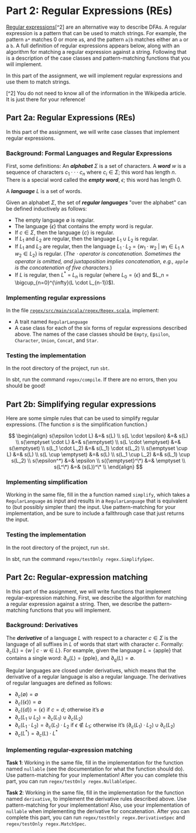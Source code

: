 # Part 2: Regular Expressions (REs)

[Regular expressions](https://en.wikipedia.org/wiki/Regular_expression)[^2] are an
alternative way to describe DFAs. A regular expression is a pattern that can be used to
match strings. For example, the pattern `a*` matches 0 or more `a`s, and the pattern `a|b`
matches either an `a` or a `b`. A full definition of regular expressions appears below,
along with an algorithm for matching a regular expression against a string. Following that
is a description of the case classes and pattern-matching functions that you will
implement.

In this part of the assignment, we will implement regular expressions and use them to
match strings.

[^2] You do not need to know all of the information in the Wikipedia article. It is just
there for your reference!

## Part 2a: Regular Expressions (REs)

In this part of the assignment, we will write case classes that implement regular expressions.

### Background: Formal Languages and Regular Expressions

First, some definitions: An **_alphabet_** $\Sigma$ is a set of characters. A **_word_**
$w$ is a sequence of characters $c_1⋅⋅⋅c_n$ where $c_i \in \Sigma$; this word has length
$n$. There is a special word called the **_empty word_**, $\epsilon$; this word has length
$0$.

A **_language_** $L$ is a set of words.

Given an alphabet $\Sigma$, the set of **_regular languages_** "over the alphabet" can be
defined inductively as follows:

- The empty language $\emptyset$ is regular.
- The language $\{\epsilon\}$ that contains the empty word is regular.
- If $c \in \Sigma$, then the language $\{c\}$ is regular.
- If $L_1$ and $L_2$ are regular, then the language $L_1 \cup L_2$ is regular.
- If $L_1$ and $L_2$ are regular, then the language $L_1 \cdot L_2$ =
  $\{w_1 \cdot w_2\ |\ w_1 \in L_1 \wedge w_2 \in L_2\}$ is regular. (_The $\cdot$ operator
  is concatenation. Sometimes the operator is omitted, and juxtaposition implies
  concatenation, e.g., `apple` is the concatenation of five characters._)
- If $L$ is regular, then $L^*$ = ${L_n}$ is regular (where
  $L_0 = \{\epsilon\}$ and $L_n = \bigcup_{n=0}^{\infty}(L \cdot L_{n-1})$).

### Implementing regular expressions

In the file [`regex/src/main/scala/regex/Regex.scala`](src/main/scala/regex/Regex.scala),
implement:

- A trait named `RegularLanguage`
- A case class for each of the six forms of regular expressions described above. The names
  of the case classes should be `Empty`, `Epsilon`, `Character`, `Union`, `Concat`, and
  `Star`.

### Testing the implementation

In the root directory of the project, run `sbt`.

In sbt, run the command `regex/compile`. If there are no errors, then you should be good!

## Part 2b: Simplifying regular expressions

Here are some simple rules that can be used to simplify regular expressions. (The function
$s$ is the simplification function.)

$$
\begin{align}
s(\epsilon \cdot L) &=& s(L) \\
s(L \cdot \epsilon) &=& s(L) \\
s(\emptyset \cdot L) &=& s(\emptyset) \\
s(L \cdot \emptyset) &=& s(\emptyset) \\
s(L_1 \cdot L_2) &=& s(L_1) \cdot s(L_2) \\
s(\emptyset \cup L) &=& s(L) \\
s(L \cup \emptyset) &=& s(L) \\
s(L_1 \cup L_2) &=& s(L_1) \cup s(L_2) \\
s(\epsilon^*) &=& \epsilon \\
s({\emptyset}^\*) &=& \emptyset \\
s(L^\*) &=& (s(L))^\* \\
\end{align}
$$

### Implementing simplification

Working in the same file, fill in the a function named `simplify`, which
takes a `RegularLanguage` as input and results in a `RegularLanguage` that is equivalent
to (but possibly simpler than) the input. Use pattern-matching for your implementation,
and be sure to include a fallthrough case that just returns the input.

### Testing the implementation

In the root directory of the project, run `sbt`.

In sbt, run the command `regex/testOnly regex.SimplifySpec`.

## Part 2c: Regular-expression matching

In this part of the assignment, we will write functions that implement regular-expression
matching. First, we describe the algorithm for matching a regular expression against a
string. Then, we describe the pattern-matching functions that you will implement.

### Background: Derivatives

The **_derivative_** of a language $L$ with respect to a character $c \in \Sigma$ is the
language of all suffixes in $L$ of words that start with character $c$. Formally:
$\partial_c(L) = \{w\ |\ c\cdot w \in L\}$. For example, given the language
$L = \{\textrm{apple}\}$ that contains a single word:
$\partial_a(L) = \{\textrm{pple}\}$, and $\partial_q(L) = \emptyset$.

Regular languages are closed under derivatives, which means that the derivative of a
regular language is also a regular language. The derivatives of regular languages are
defined as follows:

- $\partial_c( \emptyset ) = \emptyset$
- $\partial_c( \{\epsilon\} ) = \emptyset$
- $\partial_c( \{d\} ) = \{\epsilon\}$ if $c = d$; otherwise it’s $\emptyset$
- $\partial_c( L_1 \cup L_2 ) = \partial_c( L_1 ) \cup \partial_c( L_2 )$
- $\partial_c( L_1 \cdot L_2 ) = \partial_c( L_1 ) \cdot L_2$ if $\epsilon \not\in L_1$;
  otherwise it’s $(\partial_c( L_1 ) \cdot L_2) \cup \partial_c( L_2 )$
- $\partial_c( L^* ) = \partial_c( L ) \cdot L^*$

### Implementing regular-expression matching

**Task 1**: Working in the same file, fill in the implementation for the function named
`nullable` (see the documentation for what the function should do). Use pattern-matching
for your implementation! After you can complete this part, you can run `regex/testOnly
regex.NullableSpec`.

**Task 2**: Working in the same file, fill in the implementation for the function named
`derivative`, to implement the derivative rules described above. Use pattern-matching for
your implementation! Also, use your implementation of `nullable` when implementing the
derivative for concatenation. After you can complete this part, you can run `regex/testOnly
regex.DerivativeSpec` and `regex/testOnly regex.MatchSpec`.
